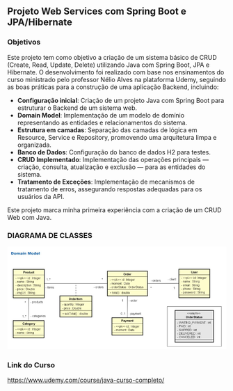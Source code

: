 ## Projeto Web Services com Spring Boot e JPA/Hibernate



### Objetivos

Este projeto tem como objetivo a criação de um sistema básico de CRUD (Create, Read, Update, Delete) utilizando Java com Spring Boot, JPA e Hibernate. O desenvolvimento foi realizado com base nos ensinamentos do curso ministrado pelo professor Nélio Alves na plataforma Udemy, seguindo as boas práticas para a construção de uma aplicação Backend, incluindo:

- **Configuração inicial**: Criação de um projeto Java com Spring Boot para estruturar o Backend de um sistema web.
- **Domain Model**: Implementação de um modelo de domínio representando as entidades e relacionamentos do sistema.
- **Estrutura em camadas**: Separação das camadas de lógica em Resource, Service e Repository, promovendo uma arquitetura limpa e organizada.
- **Banco de Dados**: Configuração do banco de dados H2 para testes.
- **CRUD Implementado**: Implementação das operações principais — criação, consulta, atualização e exclusão — para as entidades do sistema.
- **Tratamento de Exceções**: Implementação de mecanismos de tratamento de erros, assegurando respostas adequadas para os usuários da API.

Este projeto marca minha primeira experiência com a criação de um CRUD Web com Java.

### DIAGRAMA DE CLASSES
![Diagrama de Classes - Domain Model](img/diagrama-classe.jpg)

### Link do Curso
https://www.udemy.com/course/java-curso-completo/


